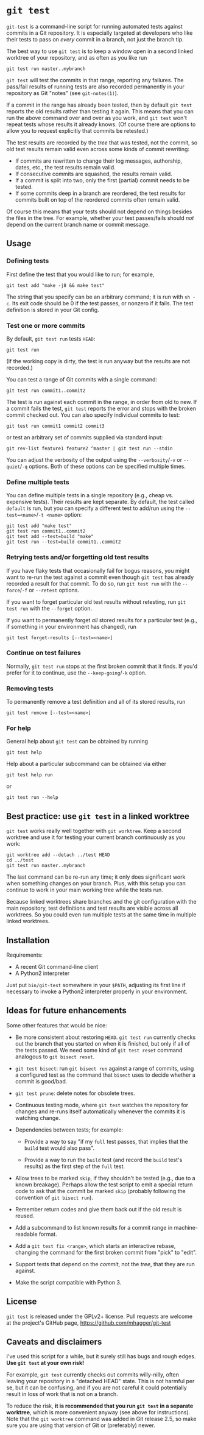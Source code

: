 # `git test`

`git-test` is a command-line script for running automated tests against commits in a Git repository. It is especially targeted at developers who like their tests to pass on *every* commit in a branch, not just the branch tip.

The best way to use `git test` is to keep a window open in a second linked worktree of your repository, and as often as you like run

    git test run master..mybranch

`git test` will test the commits in that range, reporting any failures. The pass/fail results of running tests are also recorded permanently in your repository as Git "notes" (see `git-notes(1)`).

If a commit in the range has already been tested, then by default `git test` reports the old results rather than testing it again. This means that you can run the above command over and over as you work, and `git test` won't repeat tests whose results it already knows. (Of course there are options to allow you to request explicitly that commits be retested.)

The test results are recorded by the *tree* that was tested, not the commit, so old test results remain valid even across some kinds of commit rewriting:

*   If commits are rewritten to change their log messages, authorship, dates, etc., the test results remain valid.
*   If consecutive commits are squashed, the results remain valid.
*   If a commit is split into two, only the first (partial) commit needs to be tested.
*   If some commits deep in a branch are reordered, the test results for commits built on top of the reordered commits often remain valid.

Of course this means that your tests should not depend on things besides the files in the tree. For example, whether your test passes/fails should *not* depend on the current branch name or commit message.


## Usage

### Defining tests

First define the test that you would like to run; for example,

    git test add "make -j8 && make test"

The string that you specify can be an arbitrary command; it is run with `sh -c`. Its exit code should be 0 if the test passes, or nonzero if it fails. The test definition is stored in your Git config.

### Test one or more commits

By default, `git test run` tests `HEAD`:

    git test run

(If the working copy is dirty, the test is run anyway but the results are not recorded.)

You can test a range of Git commits with a single command:

    git test run commit1..commit2

The test is run against each commit in the range, in order from old to new. If a commit fails the test, `git test` reports the error and stops with the broken commit checked out. You can also specify individual commits to test:

    git test run commit1 commit2 commit3

or test an arbitrary set of commits supplied via standard input:

    git rev-list feature1 feature2 ^master | git test run --stdin

You can adjust the verbosity of the output using the `--verbosity`/`-v` or `--quiet`/`-q` options. Both of these options can be specified multiple times.

### Define multiple tests

You can define multiple tests in a single repository (e.g., cheap vs. expensive tests). Their results are kept separate. By default, the test called `default` is run, but you can specify a different test to add/run using the `--test=<name>`/`-t <name>` option:

    git test add "make test"
    git test run commit1..commit2
    git test add --test=build "make"
    git test run --test=build commit1..commit2

### Retrying tests and/or forgetting old test results

If you have flaky tests that occasionally fail for bogus reasons, you might want to re-run the test against a commit even though `git test` has already recorded a result for that commit. To do so, run `git test run` with the `--force`/`-f` or `--retest` options.

If you want to forget particular old test results without retesting, run `git test run` with the `--forget` option.

If you want to permanently forget *all* stored results for a particular test (e.g., if something in your environment has changed), run

    git test forget-results [--test=<name>]

### Continue on test failures

Normally, `git test run` stops at the first broken commit that it finds. If you'd prefer for it to continue, use the `--keep-going`/`-k` option.

### Removing tests

To permanently remove a test definition and all of its stored results, run

    git test remove [--test=<name>]

### For help

General help about `git test` can be obtained by running

    git test help

Help about a particular subcommand can be obtained via either

    git test help run

or

    git test run --help


## Best practice: use `git test` in a linked worktree

`git test` works really well together with `git worktree`. Keep a second worktree and use it for testing your current branch continuously as you work:

    git worktree add --detach ../test HEAD
    cd ../test
    git test run master..mybranch

The last command can be re-run any time; it only does significant work when something changes on your branch. Plus, with this setup you can continue to work in your main working tree while the tests run.

Because linked worktrees share branches and the git configuration with the main repository, test definitions and test results are visible across all worktrees. So you could even run multiple tests at the same time in multiple linked worktrees.


## Installation

Requirements:

* A recent Git command-line client
* A Python2 interpreter

Just put `bin/git-test` somewhere in your `$PATH`, adjusting its first line if necessary to invoke a Python2 interpreter properly in your environment.


## Ideas for future enhancements

Some other features that would be nice:

*   Be more consistent about restoring `HEAD`. `git test run` currently checks out the branch that you started on when it is finished, but only if all of the tests passed. We need some kind of `git test reset` command analogous to `git bisect reset`.

*   `git test bisect`: run `git bisect run` against a range of commits, using a configured test as the command that `bisect` uses to decide whether a commit is good/bad.

*   `git test prune`: delete notes for obsolete trees.

*   Continuous testing mode, where `git test` watches the repository for changes and re-runs itself automatically whenever the commits it is watching change.

*   Dependencies between tests; for example:

    *   Provide a way to say "if my `full` test passes, that implies that the `build` test would also pass".

    *   Provide a way to run the `build` test (and record the `build` test's results) as the first step of the `full` test.

*   Allow trees to be marked `skip`, if they shouldn't be tested (e.g., due to a known breakage). Perhaps allow the test script to emit a special return code to ask that the commit be marked `skip` (probably following the convention of `git bisect run`).

*   Remember return codes and give them back out if the old result is reused.

*   Add a subcommand to list known results for a commit range in machine-readable format.

*   Add a `git test fix <range>`, which starts an interactive rebase, changing the command for the first broken commit from "pick" to "edit".

*   Support tests that depend on the *commit*, not the *tree*, that they are run against.

*   Make the script compatible with Python 3.


## License

`git test` is released under the GPLv2+ license. Pull requests are welcome at the project's GitHub page, https://github.com/mhagger/git-test


## Caveats and disclaimers

I've used this script for a while, but it surely still has bugs and rough edges. **Use `git test` at your own risk!**

For example, `git test` currently checks out commits willy-nilly, often leaving your repository in a "detached HEAD" state. This is not harmful per se, but it can be confusing, and if you are not careful it could potentially result in loss of work that is not on a branch.

To reduce the risk, **it is recommended that you run `git test` in a separate worktree**, which is more convenient anyway (see above for instructions). Note that the `git worktree` command was added in Git release 2.5, so make sure you are using that version of Git or (preferably) newer.

